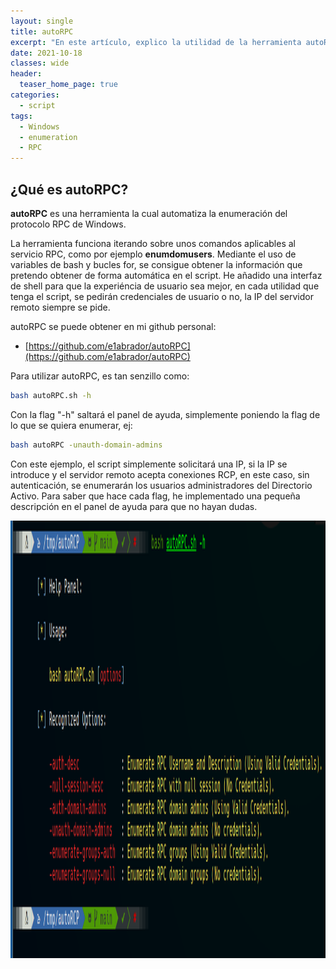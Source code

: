 ```yaml
---
layout: single
title: autoRPC
excerpt: "En este artículo, explico la utilidad de la herramienta autoRPC, escrita en Bash."
date: 2021-10-18
classes: wide
header:
  teaser_home_page: true
categories:
  - script
tags:
  - Windows
  - enumeration
  - RPC
---
```


## ¿Qué es autoRPC?

**autoRPC** es una herramienta la cual automatiza la enumeración del protocolo RPC de Windows.

La herramienta funciona iterando sobre unos comandos aplicables al servicio RPC, como por ejemplo <b>enumdomusers</b>. Mediante el uso de variables de bash y bucles for, se consigue obtener la información que pretendo obtener de forma automática en el script. He añadido una interfaz de shell para que la experiéncia de usuario sea mejor, en cada utilidad que tenga el script, se pedirán credenciales de usuario o no, la IP del servidor remoto siempre se pide.

autoRPC se puede obtener en mi github personal:

* [https://github.com/e1abrador/autoRPC](https://github.com/e1abrador/autoRPC)

Para utilizar autoRPC, es tan senzillo como:

````bash
bash autoRPC.sh -h
````

Con la flag "-h" saltará el panel de ayuda, simplemente poniendo la flag de lo que se quiera enumerar, ej:

````bash
bash autoRPC -unauth-domain-admins
````

Con este ejemplo, el script simplemente solicitará una IP, si la IP se introduce y el servidor remoto acepta conexiones RCP, en este caso, sin autenticación, se enumerarán los usuarios administradores del Directorio Activo. Para saber que hace cada flag, he implementado una pequeña descripción en el panel de ayuda para que no hayan dudas.

<p align="center">
  <img width="960" height="700" src="/assets/images/autoRPC/options.png">
</p>
